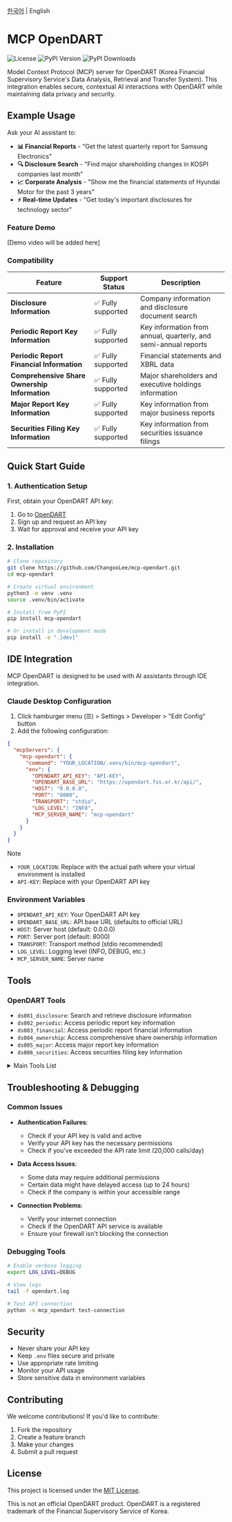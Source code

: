 [한국어](README.md) | English

# MCP OpenDART

![License](https://img.shields.io/github/license/ChangooLee/mcp-opendart)
![PyPI Version](https://img.shields.io/pypi/v/mcp-opendart)
![PyPI Downloads](https://img.shields.io/pypi/dm/mcp-opendart)

Model Context Protocol (MCP) server for OpenDART (Korea Financial Supervisory Service's Data Analysis, Retrieval and Transfer System). This integration enables secure, contextual AI interactions with OpenDART while maintaining data privacy and security.

## Example Usage

Ask your AI assistant to:

- **📊 Financial Reports** - "Get the latest quarterly report for Samsung Electronics"
- **🔍 Disclosure Search** - "Find major shareholding changes in KOSPI companies last month"
- **📈 Corporate Analysis** - "Show me the financial statements of Hyundai Motor for the past 3 years"
- **⚡ Real-time Updates** - "Get today's important disclosures for technology sector"

### Feature Demo

[Demo video will be added here]

### Compatibility

| Feature | Support Status | Description |
|---------|---------------|-------------|
| **Disclosure Information** | ✅ Fully supported | Company information and disclosure document search |
| **Periodic Report Key Information** | ✅ Fully supported | Key information from annual, quarterly, and semi-annual reports |
| **Periodic Report Financial Information** | ✅ Fully supported | Financial statements and XBRL data |
| **Comprehensive Share Ownership Information** | ✅ Fully supported | Major shareholders and executive holdings information |
| **Major Report Key Information** | ✅ Fully supported | Key information from major business reports |
| **Securities Filing Key Information** | ✅ Fully supported | Key information from securities issuance filings |

## Quick Start Guide

### 1. Authentication Setup

First, obtain your OpenDART API key:

1. Go to [OpenDART](https://opendart.fss.or.kr/)
2. Sign up and request an API key
3. Wait for approval and receive your API key

### 2. Installation

```bash
# Clone repository
git clone https://github.com/ChangooLee/mcp-opendart.git
cd mcp-opendart

# Create virtual environment
python3 -m venv .venv
source .venv/bin/activate

# Install from PyPI
pip install mcp-opendart

# Or install in development mode
pip install -e ".[dev]"
```

## IDE Integration

MCP OpenDART is designed to be used with AI assistants through IDE integration.

### Claude Desktop Configuration

1. Click hamburger menu (☰) > Settings > Developer > "Edit Config" button
2. Add the following configuration:

```json
{
  "mcpServers": {
    "mcp-opendart": {
      "command": "YOUR_LOCATION/.venv/bin/mcp-opendart",
      "env": {
        "OPENDART_API_KEY": "API-KEY",
        "OPENDART_BASE_URL": "https://opendart.fss.or.kr/api/",
        "HOST": "0.0.0.0",
        "PORT": "8000",
        "TRANSPORT": "stdio",
        "LOG_LEVEL": "INFO",
        "MCP_SERVER_NAME": "mcp-opendart"
      }
    }
  }
}
```

> [!NOTE]
> - `YOUR_LOCATION`: Replace with the actual path where your virtual environment is installed
> - `API-KEY`: Replace with your OpenDART API key

### Environment Variables

- `OPENDART_API_KEY`: Your OpenDART API key
- `OPENDART_BASE_URL`: API base URL (defaults to official URL)
- `HOST`: Server host (default: 0.0.0.0)
- `PORT`: Server port (default: 8000)
- `TRANSPORT`: Transport method (stdio recommended)
- `LOG_LEVEL`: Logging level (INFO, DEBUG, etc.)
- `MCP_SERVER_NAME`: Server name

## Tools

### OpenDART Tools

- `ds001_disclosure`: Search and retrieve disclosure information
- `ds002_periodic`: Access periodic report key information
- `ds003_financial`: Access periodic report financial information
- `ds004_ownership`: Access comprehensive share ownership information
- `ds005_major`: Access major report key information
- `ds006_securities`: Access securities filing key information

<details>
<summary>Main Tools List</summary>

| Category | Tools |
|----------|-------|
| **Disclosure Information** | `get_corporation_code_by_name`, `get_disclosure_list`, `get_corporation_info`, `get_disclosure_document`, `get_corporation_code` |
| **Periodic Report Key Information** | `get_annual_report`, `get_quarterly_report`, `get_semi_annual_report` |
| **Periodic Report Financial Information** | `get_single_acnt`, `get_multi_acnt`, `get_xbrl_file`, `get_single_acc`, `get_xbrl_taxonomy`, `get_single_index`, `get_multi_index` |
| **Comprehensive Share Ownership Information** | `get_major_shareholders`, `get_executive_holdings` |
| **Major Report Key Information** | `get_major_reports`, `get_business_reports` |
| **Securities Filing Key Information** | `get_securities_filing`, `get_prospectus` |

</details>

## Troubleshooting & Debugging

### Common Issues

- **Authentication Failures**:
  - Check if your API key is valid and active
  - Verify your API key has the necessary permissions
  - Check if you've exceeded the API rate limit (20,000 calls/day)

- **Data Access Issues**:
  - Some data may require additional permissions
  - Certain data might have delayed access (up to 24 hours)
  - Check if the company is within your accessible range

- **Connection Problems**:
  - Verify your internet connection
  - Check if the OpenDART API service is available
  - Ensure your firewall isn't blocking the connection

### Debugging Tools

```bash
# Enable verbose logging
export LOG_LEVEL=DEBUG

# View logs
tail -f opendart.log

# Test API connection
python -m mcp_opendart test-connection
```

## Security

- Never share your API key
- Keep `.env` files secure and private
- Use appropriate rate limiting
- Monitor your API usage
- Store sensitive data in environment variables

## Contributing

We welcome contributions! If you'd like to contribute:

1. Fork the repository
2. Create a feature branch
3. Make your changes
4. Submit a pull request

## License

This project is licensed under the [MIT License](LICENSE).

This is not an official OpenDART product. OpenDART is a registered trademark of the Financial Supervisory Service of Korea. 